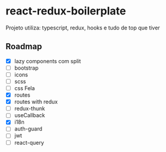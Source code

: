 # react-redux-boilerplate
Projeto utiliza: typescript, redux, hooks e tudo de top que tiver

## Roadmap
- [x] lazy components com split
- [ ] bootstrap
- [ ] icons
- [ ] scss
- [ ] css Fela
- [x] routes
- [x] routes with redux
- [ ] redux-thunk
- [ ] useCallback
- [x] i18n
- [ ] auth-guard
- [ ] jwt
- [ ] react-query
